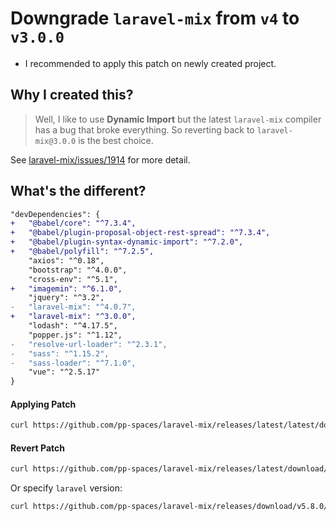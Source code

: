 # Downgrade `laravel-mix` from `v4` to `v3.0.0`

- I recommended to apply this patch on newly created project.

## Why I created this?

> Well, I like to use **Dynamic Import** but the latest `laravel-mix` compiler has a bug that broke everything. So reverting back to `laravel-mix@3.0.0` is the best choice.

See [laravel-mix/issues/1914](https://github.com/JeffreyWay/laravel-mix/issues/1914) for more detail.

## What's the different?

```diff
"devDependencies": {
+   "@babel/core": "^7.3.4",
+   "@babel/plugin-proposal-object-rest-spread": "^7.3.4",
+   "@babel/plugin-syntax-dynamic-import": "^7.2.0",
+   "@babel/polyfill": "^7.2.5",
    "axios": "^0.18",
    "bootstrap": "^4.0.0",
    "cross-env": "^5.1",
+   "imagemin": "^6.1.0",
    "jquery": "^3.2",
-   "laravel-mix": "^4.0.7",
+   "laravel-mix": "^3.0.0",
    "lodash": "^4.17.5",
    "popper.js": "^1.12",
-   "resolve-url-loader": "^2.3.1",
-   "sass": "^1.15.2",
-   "sass-loader": "^7.1.0",
    "vue": "^2.5.17"
}
```

#### Applying Patch

```sh
curl https://github.com/pp-spaces/laravel-mix/releases/latest/latest/download/package.json.diff | git apply -
```

#### Revert Patch

```sh
curl https://github.com/pp-spaces/laravel-mix/releases/latest/download/package.json.diff | git apply -R -
```

Or specify `laravel` version:

```sh
curl https://github.com/pp-spaces/laravel-mix/releases/download/v5.8.0/package.json.diff | git apply -
```

